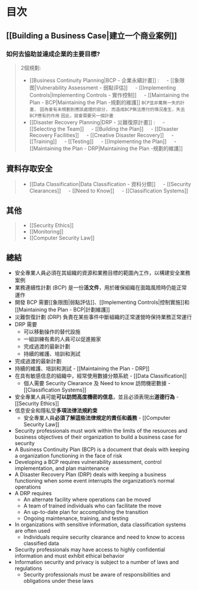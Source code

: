# 目次
## [[Building a Business Case|建立一个商业案例]]
### **如何去協助並達成企業的主要目標?**
> 2個規劃:
>	- [[Business Continuity Planning|BCP - 企業永續計畫]] :
>	$\quad$- [[象限图|Vulnerability Assessment - 弱點评估]]
>	$\quad$- [[Implementing Controls|Implementing Controls - 實作控制]]
>	$\quad$- [[Maintaining the Plan - BCP|Maintaining the Plan -規劃的維護]]
>	`BCP並非萬無一失的計畫，`
>	`因為會有未規劃到應該處理的部分，`
>	`而造成BCP無法應付的情況產生，失去BCP應有的作用`
>	`因此，就會需要另一個計畫`
>	- [[Disaster Recovery Planning|DRP - 災難復原計畫]] :
>	$\quad$- [[Selecting the Team]]
>	$\quad$- [[Building the Plan]]
>	$\quad$- [[Disaster Recovery Facilities]]
>	$\quad$- [[Creative Disaster Recovery]]
>	$\quad$- [[Training]]
>	$\quad$- [[Testing]]
>	$\quad$- [[Implementing the Plan]]
>	$\quad$- [[Maintaining the Plan - DRP|Maintaining the Plan -規劃的維護]]
## 資料存取安全
>- [[Data Classification|Data Classification - 資料分類]]
>$\quad$- [[Security Clearances]]
>$\quad$- [[Need to Know]]
>$\quad$- [[Classification Systems]]

## 其他
>- [[Security Ethics]]
>- [[Monitoring]]
>- [[Computer Security Law]]

## 總結
- 安全專業人員必須在其組織的資源和業務目標的範圍內工作，以構建安全業務案例
- 業務連續性計劃 (BCP) 是一份**活文件**，用於確保組織在面臨風險時仍能正常運作
- 開發 BCP 需要[[象限图|弱點評估]]、[[Implementing Controls|控制實施]]和[[Maintaining the Plan - BCP|計劃維護]]
- 災難恢復計劃 (DRP) 負責在某些事件中斷組織的正常運營時保持業務正常運行
- DRP 需要
	- 可以移動操作的替代設施
	- 一組訓練有素的人員可以促進搬家
	- 完成過渡的最新計劃
	- 持續的維護、培訓和測試
- 完成過渡的最新計劃
- 持續的維護、培訓和測試 - [[Maintaining the Plan - DRP]]
- 在具有敏感信息的組織中，經常使用數據分類系統 - [[Data Classification]]
	- 個人需要 Security Clearance 及 Need to know 訪問機密數據 - [[Classification Systems]]
- 安全專業人員可能**可以訪問高度機密的信息**，並且必須表現出**道德行為** - [[Security Ethics]]
- 信息安全和隱私受**多項法律法規約束**
	- 安全專業人員**必須了解這些法律規定的責任和義務** - [[Computer Security Law]]
- Security professionals must work within the limits of the resources and business objectives of their organization to build a business case for security
- A Business Continuity Plan (BCP) is a document that deals with keeping a organization functioning in the face of risk
- Developing a BCP requires vulnerability assessment, control implementation, and plan maintenance
- A Disaster Recovery Plan (DRP) deals with keeping a business functioning when some event interrupts the organization’s normal operations
- A DRP requires
	- An alternate facility where operations can be moved
	- A team of trained individuals who can facilitate the move
	- An up-to-date plan for accomplishing the transition
	- Ongoing maintenance, training, and testing
- In organizations with sensitive information, data classification systems are often used
	- Individuals require security clearance and need to know to access classified data
- Security professionals may have access to highly confidential information and must exhibit ethical behavior
- Information security and privacy is subject to a number of laws and regulations
	- Security professionals must be aware of responsibilities and obligations under these laws